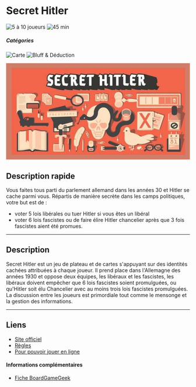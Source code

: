 # Secret Hitler

![5 à 10 joueurs](https://img.shields.io/badge/-5%20à%2010%20joueurs%20-%23444444)
![45 min](https://img.shields.io/badge/-45%20min%20-%23444444)

##### Catégories
![Carte](https://img.shields.io/badge/-Carte-%23444444)
![Bluff & Déduction](https://img.shields.io/badge/-Bluff%20&%20Déduction-%23444444)

![](img/secret_hitler.jpg)

## Description rapide
Vous faites tous parti du parlement allemand dans les années 30 et Hitler se cache parmi vous. Répartis de manière secrète dans les camps politiques, votre but est de :

- voter 5 lois libérales ou tuer Hitler si vous êtes un libéral
- voter 6 lois fascistes ou de faire élire Hitler chancelier après que 3 fois fascistes aient été promues.

---

## Description
Secret Hitler est un jeu de plateau et de cartes s'appuyant sur des identités cachées attribuées à chaque joueur. Il prend place dans l'Allemagne des années 1930 et oppose deux équipes, les libéraux et les fascistes, les libéraux doivent empêcher que 6 lois fascistes soient promulguées, ou qu'Hitler soit élu Chancelier avec au moins trois lois fascistes promulguées. La discussion entre les joueurs est primordiale tout comme le mensonge et la gestion des informations.

---

## Liens
- [Site officiel](https://www.secrethitler.com)
- [Règles](https://www.secrethitler.com/assets/Secret_Hitler_Rules.pdf)
- [Pour pouvoir jouer en ligne](https://secrethitler.io)

#### Informations complémentaires
- [Fiche BoardGameGeek](https://boardgamegeek.com/boardgame/188834/secret-hitler)

